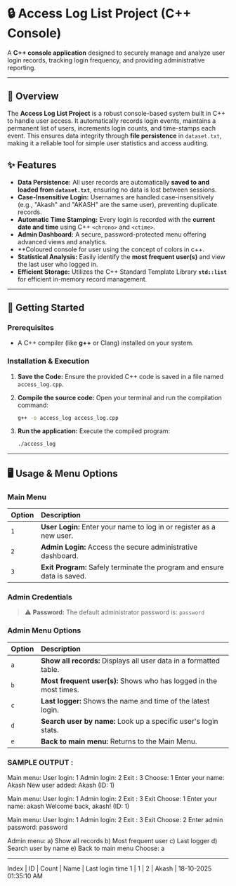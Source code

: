 # 🔒 Access Log List Project (C++ Console)

A **C++ console application** designed to securely manage and analyze user login records, tracking login frequency, and providing administrative reporting.

---

## 🎯 Overview

The **Access Log List Project** is a robust console-based system built in C++ to handle user access. It automatically records login events, maintains a permanent list of users, increments login counts, and time-stamps each event. This ensures data integrity through **file persistence** in `dataset.txt`, making it a reliable tool for simple user statistics and access auditing.

## ✨ Features

* **Data Persistence:** All user records are automatically **saved to and loaded from `dataset.txt`**, ensuring no data is lost between sessions.
* **Case-Insensitive Login:** Usernames are handled case-insensitively (e.g., "Akash" and "AKASH" are the same user), preventing duplicate records.
* **Automatic Time Stamping:** Every login is recorded with the **current date and time** using C++ `<chrono>` and `<ctime>`.
* **Admin Dashboard:** A secure, password-protected menu offering advanced views and analytics.
* **Coloured console for user using the concept of  colors in c++.
* **Statistical Analysis:** Easily identify the **most frequent user(s)** and view the last user who logged in.
* **Efficient Storage:** Utilizes the C++ Standard Template Library **`std::list`** for efficient in-memory record management.

---

## 🚀 Getting Started

### Prerequisites

* A C++ compiler (like **g++** or Clang) installed on your system.

### Installation & Execution

1.  **Save the Code:** Ensure the provided C++ code is saved in a file named `access_log.cpp`.

2.  **Compile the source code:** Open your terminal and run the compilation command:
    ```bash
    g++ -o access_log access_log.cpp
    ```

3.  **Run the application:** Execute the compiled program:
    ```bash
    ./access_log
    ```

---

## 🖥️ Usage & Menu Options

### Main Menu

| Option | Description |
| :----- | :------------------------------------------- |
| `1`    | **User Login:** Enter your name to log in or register as a new user. |
| `2`    | **Admin Login:** Access the secure administrative dashboard. |
| `3`    | **Exit Program:** Safely terminate the program and ensure data is saved. |

### Admin Credentials

> ⚠️ **Password:** The default administrator password is: `password`

### Admin Menu Options

| Option | Description |
| :----- | :--------------------------------------------- |
| `a`    | **Show all records:** Displays all user data in a formatted table. |
| `b`    | **Most frequent user(s):** Shows who has logged in the most times. |
| `c`    | **Last logger:** Shows the name and time of the latest login. |
| `d`    | **Search user by name:** Look up a specific user's login stats. |
| `e`    | **Back to main menu:** Returns to the Main Menu. |


### SAMPLE OUTPUT :

Main menu:
User login: 1
Admin login: 2 
Exit : 3
Choose: 1 
Enter your name: Akash New user added: Akash (ID: 1)

Main menu:
User login: 1
Admin login: 2 
Exit : 3
Exit Choose: 1 
Enter your name: akash Welcome back, akash! (ID: 1)

Main menu:
User login: 1
Admin login: 2 
Exit : 3
Exit Choose: 2 
Enter admin password: password

Admin menu:
a) Show all records 
b) Most frequent user
c) Last logger 
d) Search user by name
e) Back to main menu 
Choose: a

---------------------------------------------------
Index  | ID  |  Count  |   Name    |      Last login time
1      |  1  |   2     |  Akash    |   18-10-2025 01:35:10 AM
